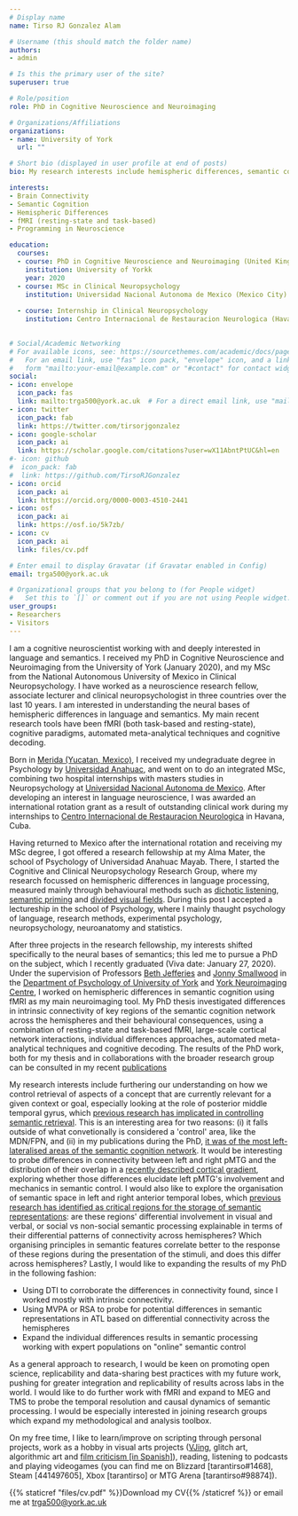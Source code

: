 ```yaml
---
# Display name
name: Tirso RJ Gonzalez Alam

# Username (this should match the folder name)
authors:
- admin

# Is this the primary user of the site?
superuser: true

# Role/position
role: PhD in Cognitive Neuroscience and Neuroimaging

# Organizations/Affiliations
organizations:
- name: University of York
  url: ""

# Short bio (displayed in user profile at end of posts)
bio: My research interests include hemispheric differences, semantic cognition, fMRI, machine learning and DTI.

interests:
- Brain Connectivity
- Semantic Cognition
- Hemispheric Differences
- fMRI (resting-state and task-based)
- Programming in Neuroscience

education:
  courses:
  - course: PhD in Cognitive Neuroscience and Neuroimaging (United Kingdom)
    institution: University of Yorkk
    year: 2020
  - course: MSc in Clinical Neuropsychology
    institution: Universidad Nacional Autonoma de Mexico (Mexico City)
    
  - course: Internship in Clinical Neuropsychology
    institution: Centro Internacional de Restauracion Neurologica (Havana, Cuba)
    

# Social/Academic Networking
# For available icons, see: https://sourcethemes.com/academic/docs/page-builder/#icons
#   For an email link, use "fas" icon pack, "envelope" icon, and a link in the
#   form "mailto:your-email@example.com" or "#contact" for contact widget.
social:
- icon: envelope
  icon_pack: fas
  link: mailto:trga500@york.ac.uk  # For a direct email link, use "mailto:test@example.org".
- icon: twitter
  icon_pack: fab
  link: https://twitter.com/tirsorjgonzalez
- icon: google-scholar
  icon_pack: ai
  link: https://scholar.google.com/citations?user=wX11AbntPtUC&hl=en
#- icon: github
#  icon_pack: fab
#  link: https://github.com/TirsoRJGonzalez
- icon: orcid
  icon_pack: ai
  link: https://orcid.org/0000-0003-4510-2441
- icon: osf
  icon_pack: ai
  link: https://osf.io/5k7zb/
- icon: cv
  icon_pack: ai
  link: files/cv.pdf

# Enter email to display Gravatar (if Gravatar enabled in Config)
email: trga500@york.ac.uk

# Organizational groups that you belong to (for People widget)
#   Set this to `[]` or comment out if you are not using People widget.
user_groups:
- Researchers
- Visitors
---
```


I am a cognitive neuroscientist working with and deeply interested in language and semantics. I received my PhD in Cognitive Neuroscience and Neuroimaging from the University of York (January 2020), and my MSc from the National Autonomous University of Mexico in Clinical Neuropsychology. I have worked as a neuroscience research fellow, associate lecturer and clinical neuropsychologist in three countries over the last 10 years. I am interested in understanding the neural bases of hemispheric differences in language and semantics. My main recent research tools have been fMRI (both task-based and resting-state), cognitive paradigms, automated meta-analytical techniques and cognitive decoding. 

Born in [Merida (Yucatan, Mexico)](https://en.wikipedia.org/wiki/M%C3%A9rida,_Yucat%C3%A1n), I received my undegraduate degree in Psychology by [Universidad Anahuac](https://www.anahuac.mx/), and went on to do an integrated MSc, combining two hospital internships with masters studies in Neuropsychology at [Universidad Nacional Autonoma de Mexico](https://www.unam.mx/). After developing an interest in language neuroscience, I was awarded an international rotation grant as a result of outstanding clinical work during my internships to [Centro Internacional de Restauracion Neurologica](http://www.ciren.cu/) in Havana, Cuba. 

Having returned to Mexico after the international rotation and receiving my MSc degree, I got offered a research fellowship at my Alma Mater, the school of Psychology of Universidad Anahuac Mayab. There, I started the Cognitive and Clinical Neuropsychology Research Group, where my research focussed on hemispheric differences in language processing, measured mainly through behavioural methods such as [dichotic listening](http://dichoticlistening.com/dichotic-listening.html), [semantic priming](https://www.sciencedirect.com/topics/psychology/semantic-priming) and [divided visual fields](https://www.ncbi.nlm.nih.gov/pubmed/16754238). During this post I accepted a lectureship in the school of Psychology, where I mainly thaught psychology of language, research methods, experimental psychology, neuropsychology, neuroanatomy and statistics.

After three projects in the research fellowship, my interests shifted specifically to the neural bases of semantics; this led me to pursue a PhD on the subject, which I recently graduated (Viva date: January 27, 2020). Under the supervision of Professors [Beth Jefferies](https://www.york.ac.uk/psychology/staff/academicstaff/ej514/) and [Jonny Smallwood](https://www.york.ac.uk/psychology/staff/academicstaff/jonathan_smallwood/) in the [Department of Psychology of University of York](https://www.york.ac.uk/psychology/) and [York Neuroimaging Centre](https://www.ynic.york.ac.uk/), I worked on hemispheric differences in semantic cognition using fMRI as my main neuroimaging tool. My PhD thesis investigated differences in intrinsic connectivity of key regions of the semantic cognition network across the hemispheres and their behavioural consequences, using a combination of resting-state and task-based fMRI, large-scale cortical network interactions, individual differences approaches, automated meta-analytical techniques and cognitive decoding. The results of the PhD work, both for my thesis and in collaborations with the broader research group can be consulted in my recent [publications](https://scholar.google.com/citations?user=wX11AbntPtUC&hl=en)

My research interests include furthering our understanding on how we control retrieval of aspects of a concept that are currently relevant for a given context or goal, especially looking at the role of posterior middle temporal gyrus, which [previous research has implicated in controlling semantic retrieval](https://www.sciencedirect.com/science/article/pii/S1053811916301719). This is an interesting area for two reasons: (i) it falls outside of what convetionally is considered a 'control' area, like the MDN/FPN, and (ii) in my publications during the PhD, [it was of the most left-lateralised areas of the semantic cognition network](https://www.sciencedirect.com/science/article/abs/pii/S1053811919306809). It would be interesting to probe differences in connectivity between left and right pMTG and the distribution of their overlap in a [recently described cortical gradient](https://www.pnas.org/content/113/44/12574), exploring whether those differences elucidate left pMTG's involvement and mechanics in semantic control. I would also like to explore the organisation of semantic space in left and right anterior temporal lobes, which [previous research has identified as critical regions for the storage of semantic representations](https://academic.oup.com/cercor/article/25/11/4374/2367144): are these regions' differential involvement in visual and verbal, or social vs non-social semantic processing explainable in terms of their differential patterns of connectivity across hemispheres? Which organising principles in semantic features correlate better to the response of these regions during the presentation of the stimuli, and does this differ across hemispheres? Lastly, I would like to expanding the results of my PhD in the following fashion:

* Using DTI to corroborate the differences in connectivity found, since I worked mostly with intrinsic connectivity.
* Using MVPA or RSA to probe for potential differences in semantic representations in ATL based on differential connectivity across the hemispheres
* Expand the individual differences results in semantic processing working with expert populations on "online" semantic control

As a general approach to research, I would be keen on promoting open science, replicability and data-sharing best practices with my future work, pushing for greater integration and replicability of results across labs in the world. I would like to do further work with fMRI and expand to MEG and TMS to probe the temporal resolution and causal dynamics of semantic processing. I would be especially interested in joining research groups which expand my methodological and analysis toolbox.

On my free time, I like to learn/improve on scripting through personal projects, work as a hobby in visual arts projects ([VJing](https://liveperformersmeeting.net/editions/2018-rome/artists/ccs/), glitch art, algorithmic art and [film criticism [in Spanish]](https://en.yelp.be/biz/la-esquina-del-goya-m%C3%A9rida)), reading, listening to podcasts and playing videogames (you can find me on Blizzard [tarantirso#1468], Steam [441497605], Xbox [tarantirso] or MTG Arena [tarantirso#98874]).

{{% staticref "files/cv.pdf" %}}Download my CV{{% /staticref %}} or email me at [trga500@york.ac.uk](mailto:trga500@york.ac.uk)
